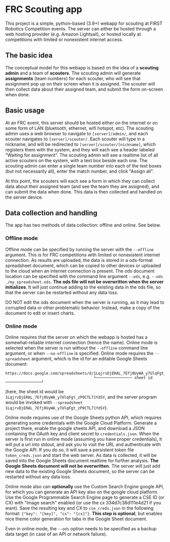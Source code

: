 # FRC Scouting app
This project is a simple, python-based (3.9+) webapp for scouting at FIRST Robotics Competition events. The server can either be hosted through a web hosting provider (e.g. Amazon Lightsail), or hosted locally at competitions with limited or nonexistent internet access.
  
## The basic idea
The conceptual model for this webapp is based on the idea of a **scouting admin** and a team of **scouters**. The scouting admin will generate **assignments** (team numbers) for each scouter, who will see that assignment pop up on their screen when it is assigned. The scouter will then collect data about their assigned team, and submit the form on-screen when done.
  
## Basic usage
At an FRC event, this server should be hosted either on the internet or on some form of LAN (bluetooth, ethernet, wifi hotspot, etc). The scouting admin uses a web browser to navigate to `[server]/admin/`, and each scouter navigates to `[server]/scouter/`. Each scouter will type in a nickname, and will be redirected to `[server]/scouter/[nickname]`, which registers them with the system, and they will each see a header labeled "Waiting for assignment". The scouting admin will see a realtime list of all active scouters on the system, with a text box beside each one. The scouting admin can enter a single team number into each of the text boxes (but not necessarily all), enter the match number, and click "Assign all".
  
At this point, the scouters will each see a form in which they can collect data about their assigned team (and see the team they are assigned), and can submit the data when done. This data is then collected and handled on the server device.
  
## Data collection and handling
The app has two methods of data collection: offline and online. See below.
### Offline mode
Offline mode can be specified by running the server with the `--offline` argument. This is for FRC competitions with limited or nonexistent internet connection. As results are uploaded, the data is stored in a ods-format spreadsheet document, which can be copied to other devices or uploaded to the cloud when an internet connection is present. The ods document location can be specified with the command line argument `--ods`, e.g. `--ods ./my_spreadsheet.ods`. **The ods file will not be overwritten when the server initializes**. It will just continue adding to the existing data in the ods file, so that the server can be restarted without any data loss.

DO NOT edit the ods document when the server is running, as it may lead to corrupted data or other problematic behavior. Instead, make a copy of the document to edit or insert charts.
### Online mode
Online requires that the server on which the webapp is hosted has a somewhat-reliable internet connection (hence the name). Online mode is selected when the server is run without the `--offline` command line argument, or when `--no-offline` is specified. Online mode requires the `--spreadsheet` argument, which is the id for an editable Google Sheets document:
```
https://docs.google.com/spreadsheets/d/1LqjrvDjERAL_7Efj0UyWA_y7UlqFgt_zP0CTL71YdSY/edit
                                       └──────────────── sheet id ────────────────┘
```
(here, the sheet id would be `1LqjrvDjERAL_7Efj0UyWA_y7UlqFgt_zP0CTL71YdSY`, and the server program would be invoked with `--spreadsheet 1LqjrvDjERAL_7Efj0UyWA_y7UlqFgt_zP0CTL71YdSY`).
  
Online mode requires use of the Google Sheets python API, which requires generating some credentials with the Google Cloud Platform. Generate a project there, enable the google sheets API, and download a JSON containing the OAuth key and client secret to `credentials.json`. When the server is first run in online mode (assuming you have proper credentials), it will put a url into stdout, and ask you to visit the URL and authenticate with the Google API. If you do so, it will save a persistent token file `token_creds.json` and start the web server. As data is collected, it will be saved into the Google Sheets document realtime for further analysis. **The Google Sheets document will not be overwritten.** The server will just add new data to the existing Google Sheets document, so the server can be restarted without any data loss.

Online mode also can **optionally** use the Custom Search Engine google API, for which you can generate an API key also on the google cloud platform. Use the Google Programmable Search Engine page to generate a CSE ID (or CX) with "Image search" enabled (or use the cx 334d7c38d111e4d21 if you want). Save the resulting key and CX to `cse_creds.json` in the following format: `{"key": "[key]", "cx": "[cx]"}`. **This step is optional**, but enables nice theme color generation for tabs in the Google Sheet document.

Even in online mode, the `--ods` option needs to be specified as a backup data target (in case of an API or network failure).